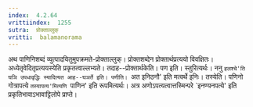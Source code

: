 ```yaml
---
index:  4.2.64
vrittiindex:  1255
sutra:  प्रोक्ताल्लुक्
vritti:  balamanorama 
---
```


अथ पाणिनिशब्दं व्युत्पादयितुमुपक्रमते-प्रोक्ताल्लुक्। प्रोक्तशब्देन प्रोक्तार्थप्रत्ययो विवक्षितः। अध्येतृवेदितृप्रत्ययस्येति प्रकृतत्वाल्लभ्यते। तदाह--प्रोक्तार्थकेति। पण इति। स्तुरित्यर्थः। ननु `हलश्चे'ति घञि उपधावृद्धिः स्यादित्यत आह--घञर्ते इति। पणीति। `अत इनिठनौ' इति मत्वर्थे इनिः। तस्येति। पणिनो गोत्रापत्ये `तस्यापत्य'मित्यणि `पाणिन' इति रूपमित्यर्थः। अत्र अणोऽपत्यत्वात्तस्मिन्परे `इनण्यनपत्ये' इति प्रकृतिभावाऽभावाट्टिलोपे प्राप्ते। 

